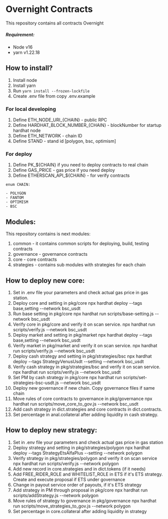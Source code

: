 # Overnight Contracts

This repository contains all contracts Overnight

##### Requirement:

- Node v16
- yarn v1.22.18

## How to install?

1. Install node 
2. Install yarn
3. Run `yarn install --frozen-lockfile`
4. Create .env file from copy .env.example

### For local developing

1. Define ETH_NODE_URI_{CHAIN} - public RPC
2. Define HARDHAT_BLOCK_NUMBER_{CHAIN} - blockNumber for startup hardhat node
3. Define ETH_NETWORK - chain ID 
4. Define STAND - stand id [polygon, bsc, optimism]

### For deploy

1. Define PK_${CHAIN} if you need to deploy contracts to real chain
2. Define GAS_PRICE - gas price if you need deploy
3. Define ETHERSCAN_API_${CHAIN} - for verify contracts

 
```
enum CHAIN:

- POLYGON
- FANTOM
- OPTIMISM
- BSC

```


## Modules:

This repository contains is next modules:

1) common - it contains common scripts for deploying, build, testing contracts
2) governance - governance contracts
3) core - core contracts 
4) strategies - contains sub modules with strategies for each chain

## How to deploy new core:

1. Set in .env file your parameters and check actual gas price in gas station.
2. Deploy core and setting in pkg/core
   npx hardhat deploy --tags base,setting --network bsc_usdt
3. Run base setting in pkg/core
   npx hardhat run scripts/base-setting.js --network bsc_usdt
4. Verify core in pkg/core and verify it on scan service.
   npx hardhat run scripts/verify.js --network bsc_usdt
5. Deploy market and setting in pkg/market
   npx hardhat deploy --tags base,setting --network bsc_usdt
6. Verify market in pkg/market and verify it on scan service.
   npx hardhat run scripts/verify.js --network bsc_usdt
7. Deploy cash strategy and setting in pkg/strategies/bsc
   npx hardhat deploy --tags StrategyVenusUsdt --setting --network bsc_usdt
8. Verify cash strategy in pkg/strategies/bsc and verify it on scan service.
   npx hardhat run scripts/verify.js --network bsc_usdt
9. Set PM by cash strategy in pkg/core
   npx hardhat run scripts/set-strategies-bsc-usdt.js --network bsc_usdt
10. Deploy new governance if new chain. Copy governance files if same chain
11. Move rules of core contracts to governance in pkg/governance
    npx hardhat run scripts/move_core_to_gov.js --network bsc_usdt
12. Add cash strategy in dict.strategies and core contracts in dict.contracts.
13. Set percentage in anal.collateral after adding liquidity in cash strategy.

## How to deploy new strategy:

1. Set in .env file your parameters and check actual gas price in gas station
2. Deploy strategy and setting in pkg/strategies/polygon
   npx hardhat deploy --tags StrategyEtsAlfaPlus --setting --network polygon
3. Verify strategy in pkg/strategies/polygon and verify it on scan service
   npx hardhat run scripts/verify.js --network polygon
4. Add new record in core.strategies and in dict.tokens (if it needs)
5. Add FREE_RIDER_ROLE and WHITELIST_ROLE in ETS if it's ETS strategy. Create and execute proposal if ETS under governance
6. Change in payout service order of payouts, if it's ETS strategy
7. Add strategy in PM through proposal in pkg/core
   npx hardhat run scripts/addStrategy.js --network polygon
8. Move rules of strategy to governance in pkg/governance
   npx hardhat run scripts/move_strategies_to_gov.js --network polygon
9. Set percentage in core.collateral after adding liquidity in strategy

